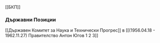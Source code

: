 [[БКП]]

### Държавни Позиции
[[Държавен Комитет за Наука и Технически Прогрес]] в [[(1956.04.18 - 1962.11.27) Правителство Антон Югов 1 2 3]]